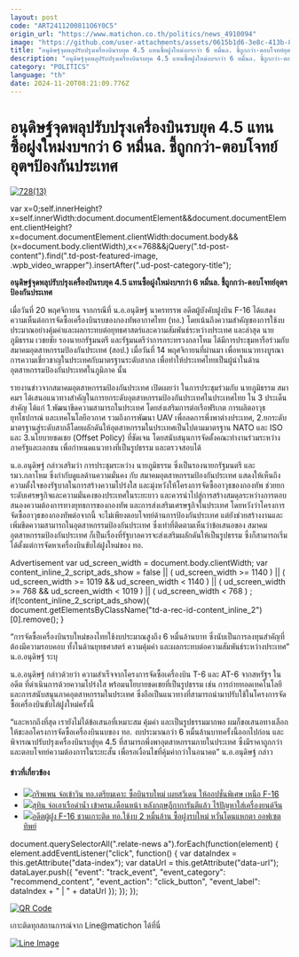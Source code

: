 ```yaml
---
layout: post
code: "ART2411200811O6Y0C5"
origin_url: "https://www.matichon.co.th/politics/news_4910094"
image: "https://github.com/user-attachments/assets/0615b1d6-3e8c-413b-845b-3823df9c5676"
title: "อนุดิษฐ์จุดพลุปรับปรุงเครื่องบินรบยุค 4.5 แทนซื้อฝูงใหม่งบฯกว่า 6 หมื่นล. ชี้ถูกกว่า-ตอบโจทย์อุตฯป้องกันประเทศ"
description: "อนุดิษฐ์จุดพลุปรับปรุงเครื่องบินรบยุค 4.5 แทนซื้อฝูงใหม่งบฯกว่า 6 หมื่นล. ชี้ถูกกว่า-ตอบโจทย์อุตฯป้องกันประเทศ"
category: "POLITICS"
language: "th"
date: 2024-11-20T08:21:09.776Z
---
```


# อนุดิษฐ์จุดพลุปรับปรุงเครื่องบินรบยุค 4.5 แทนซื้อฝูงใหม่งบฯกว่า 6 หมื่นล. ชี้ถูกกว่า-ตอบโจทย์อุตฯป้องกันประเทศ

[![](https://www.matichon.co.th/wp-content/uploads/2024/11/72813.jpg "728(13)")](https://www.matichon.co.th/wp-content/uploads/2024/11/72813.jpg)

var x=0;self.innerHeight?x=self.innerWidth:document.documentElement&&document.documentElement.clientHeight?x=document.documentElement.clientWidth:document.body&&(x=document.body.clientWidth),x<=768&&jQuery(".td-post-content").find(".td-post-featured-image, .wpb\_video\_wrapper").insertAfter(".ud-post-category-title");

**อนุดิษฐ์จุดพลุปรับปรุงเครื่องบินรบยุค 4.5 แทนซื้อฝูงใหม่งบฯกว่า 6 หมื่นล. ชี้ถูกกว่า-ตอบโจทย์อุตฯป้องกันประเทศ**

เมื่อวันที่ 20 พฤศจิกายน จากกรณีที่ น.อ.อนุดิษฐ์ นาครทรรพ อดีตผู้บังคับฝูงบิน F-16 ได้แสดงความเห็นต่อการจัดซื้อเครื่องบินรบของกองทัพอากาศไทย (ทอ.) โดยเน้นถึงความสำคัญของการใช้งบประมาณอย่างคุ้มค่าและผลกระทบต่อยุทธศาสตร์และความสัมพันธ์ระหว่างประเทศ และล่าสุด นายภูมิธรรม เวชยชัย รองนายกรัฐมนตรี และรัฐมนตรีว่าการกระทรวงกลาโหม ได้มีการประชุมหารือร่วมกับสมาคมอุตสาหกรรมป้องกันประเทศ (สอป.) เมื่อวันที่ 14 พฤศจิกายนที่ผ่านมา เพื่อหาแนวทางบูรณาการความเชี่ยวชาญในประเทศกับมาตรฐานระดับสากล เพื่อทำให้ประเทศไทยเป็นผู้นำในด้านอุตสาหกรรมป้องกันประเทศในภูมิภาค นั้น

รายงานข่าวจากสมาคมอุตสาหกรรมป้องกันประเทศ เปิดเผยว่า ในการประชุมร่วมกับ นายภูมิธรรม สมาคมฯ ได้เสนอแนวทางสำคัญในการยกระดับอุตสาหกรรมป้องกันประเทศในประเทศไทย ใน 3 ประเด็นสำคัญ ได้แก่ 1.พัฒนาขีดความสามารถในประเทศ โดยส่งเสริมการต่อเรือฟริเกต การผลิตอาวุธยุทโธปกรณ์ และเทคโนโลยีอวกาศ รวมถึงการพัฒนา UAV เพื่อลดการพึ่งพาต่างประเทศ, 2.ยกระดับมาตรฐานสู่ระดับสากลืโดยผลักดันให้อุตสาหกรรมในประเทศเป็นไปตามมาตรฐาน NATO และ ISO และ 3.นโยบายชดเชย (Offset Policy) ที่ชัดเจน โดยสนับสนุนการจัดตั้งคณะทำงานร่วมระหว่างภาครัฐและเอกชน เพื่อกำหนดแนวทางที่เป็นรูปธรรม และตรวจสอบได้

น.อ.อนุดิษฐ์ กล่าวเสริมว่า การประชุมระหว่าง นายภูมิธรรม ซึ่งเป็นรองนายกรัฐมนตรี และ รมว.กลาโหม ซึ่งกำกับดูแลด้านความมั่นคง กับ สมาคมอุตสาหกรรมป้องกันประเทศ แสดงให้เห็นถึงความตั้งใจของรัฐบาลในการสร้างความโปร่งใส และมุ่งหวังให้โครงการจัดซื้ออาวุธของกองทัพ ช่วยยกระดับเศรษฐกิจและความมั่นคงของประเทศในระยะยาว และควรนำไปสู่การสร้างสมดุลระหว่างการตอบสนองความต้องการทางยุทธการของกองทัพ และการส่งเสริมเศรษฐกิจในประเทศ โดยหวังว่าโครงการจัดซื้ออาวุธของกองทัพต่อจากนี้ จะไม่เพียงตอบโจทย์ด้านการป้องกันประเทศ แต่ยังช่วยสร้างงานและเพิ่มขีดความสามารถในอุตสาหกรรมป้องกันประเทศ ซึ่งเท่าที่ติดตามเห็นว่าข้อเสนอของ สมาคมอุตสาหกรรมป้องกันประเทศ ก็เป็นเรื่องที่รัฐบาลควรจะส่งเสริมผลักดันให้เป็นรูปธรรม ซึ่งก็สามารถเริ่มได้ตั้งแต่การจัดหาเครื่องบินขับไล่ฝูงใหม่ของ ทอ.

Advertisement var ud\_screen\_width = document.body.clientWidth; var content\_inline\_2\_script\_ads\_show = false || ( ud\_screen\_width >= 1140 ) || ( ud\_screen\_width >= 1019 && ud\_screen\_width < 1140 ) || ( ud\_screen\_width >= 768 && ud\_screen\_width < 1019 ) || ( ud\_screen\_width < 768 ) ; if(!content\_inline\_2\_script\_ads\_show){ document.getElementsByClassName("td-a-rec-id-content\_inline\_2")\[0\].remove(); }

“การจัดซื้อเครื่องบินรบใหม่ของไทยใช้งบประมาณสูงถึง 6 หมื่นล้านบาท ซึ่งนับเป็นการลงทุนสำคัญที่ต้องมีความรอบคอบ ทั้งในด้านยุทธศาสตร์ ความคุ้มค่า และผลกระทบต่อความสัมพันธ์ระหว่างประเทศ” น.อ.อนุดิษฐ์ ระบุ

น.อ.อนุดิษฐ์ กล่าวด้วยว่า ความสำเร็จจากโครงการจัดซื้อเครื่องบิน T-6 และ AT-6 จากสหรัฐฯ ในอดีต ที่ดำเนินการด้วยความโปร่งใส พร้อมนโยบายชดเชยที่เป็นรูปธรรม เช่น การถ่ายทอดเทคโนโลยีและการสนับสนุนภาคอุตสาหกรรมในประเทศ ซึ่งถือเป็นแนวทางที่สามารถนำมาปรับใช้ในโครงการจัดซื้อเครื่องบินขับไล่ฝูงใหม่ครั้งนี้

“และหากถึงที่สุด เรายังไม่ได้ข้อเสนอที่เหมาะสม คุ้มค่า และเป็นรูปธรรมมากพอ ผมก็ขอเสนอทางเลือกให้ชะลอโครงการจัดซื้อเครื่องบินนบของ ทอ. งบประมาณกว่า 6 หมื่นล้านบาทครั้งนี้ออกไปก่อน และพิจารณาปรับปรุงเครื่องบินรบสู่ยุค 4.5 ที่สามารถพึ่งพาอุตสาหกรรมภายในประเทศ ซึ่งมีราคาถูกกว่า และตอบโจทย์ความต้องการในระยะสั้น เพื่อรอเงื่อนไขที่คุ้มค่ากว่าในอนาคต” น.อ.อนุดิษฐ์ กล่าว

#### ข่าวที่เกี่ยวข้อง

*   [![](https://www.matichon.co.th/wp-content/uploads/2024/08/kor885555599.jpg)กริพเพน จ่อเข้าวิน ทอ.เตรียมเคาะ ซื้อบินรบใหม่ เผยสวีเดน ให้ออปชั่นพิเศษ เหนือ F-16](https://www.matichon.co.th/politics/news_4758926)
*   [![](https://www.matichon.co.th/wp-content/uploads/2024/08/S__10977.jpg)สุทิน จ่อเอาเรือดำน้ำ เข้าครม.เดือนหน้า หลังกฤษฎีกาการันตีแล้ว ไร้ปัญหาใส่เครื่องยนต์จีน](https://www.matichon.co.th/politics/news_4733769)
*   [![](https://www.matichon.co.th/wp-content/uploads/2024/07/0B5.jpg)อดีตผู้ฝูง F-16 ชวนเกาะติด ทอ.ใช้งบ 2 หมื่นล้าน ซื้อฝูงรบใหม่ หวั่นโดนแหกตา ออฟเซตทิพย์](https://www.matichon.co.th/politics/news_4698629)

document.querySelectorAll(".relate-news a").forEach(function(element) { element.addEventListener("click", function() { var dataIndex = this.getAttribute("data-index"); var dataUrl = this.getAttribute("data-url"); dataLayer.push({ "event": "track\_event", "event\_category": "recommend\_content", "event\_action": "click\_button", "event\_label": dataIndex + " | " + dataUrl }); }); });

[![QR Code](https://www.matichon.co.th/wp-content/uploads/2023/07/wob1371z.jpg)](https://lin.ee/ht0nDxX)

เกาะติดทุกสถานการณ์จาก Line@matichon ได้ที่นี่

[![Line Image](https://www.matichon.co.th/wp-content/uploads/2023/07/th.png)](https://lin.ee/ht0nDxX)